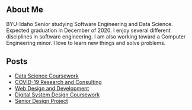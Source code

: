 <!--# Hi there 👋-->

<!--
**kctolli/kctolli** is a ✨ _special_ ✨ repository because its `README.md` (this file) appears on your GitHub profile.

Here are some ideas to get you started:

- 🔭 I’m currently working on ...
- 🌱 I’m currently learning ...
- 👯 I’m looking to collaborate on ...
- 🤔 I’m looking for help with ...
- 💬 Ask me about ...
- 📫 How to reach me: ...
- 😄 Pronouns: ...
- ⚡ Fun fact: ...
-->

## About Me

BYU-Idaho Senior studying Software Engineering and Data Science. Expected graduation in December of 2020. I enjoy several different disciplines in software engineering. I am also working toward a Computer Engineering minor. I love to learn new things and solve problems.

## Posts

* [Data Science Coursework](https://kctolli.github.io/Data-Science/index.html)
* [COVID-19 Research and Consulting](https://kctolli.github.io/COVID-19/index.html)
* [Web Design and Development](https://wdd-100-dry.glitch.me/)
* [Digital System Design Coursework](https://ecen-340.glitch.me/)
* [Senior Design Project](https://ecen499-nasa.github.io/)
